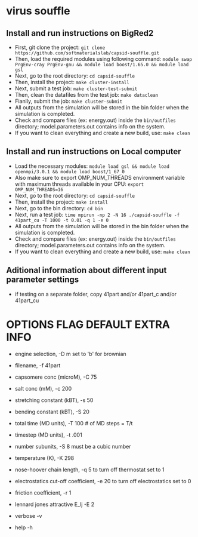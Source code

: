 # virus souffle

## Install and run instructions on BigRed2
* First, git clone the project:
```git clone https://github.com/softmaterialslab/capsid-souffle.git```
* Then, load the required modules using following command:
```module swap PrgEnv-cray PrgEnv-gnu && module load boost/1.65.0 && module load gsl```
* Next, go to the root directory:
 ```cd capsid-souffle```
* Then, install the project:
```make cluster-install```
* Next, submit a test job:
```make cluster-test-submit```
* Then, clean the datafiles from the test job:
```make dataclean```
* Fianlly, submit the job:
```make cluster-submit```
* All outputs from the simulation will be stored in the bin folder when the simulation is completed.
* Check and compare files (ex: energy.out) inside the ```bin/outfiles``` directory; model.parameters.out contains info on the system.
* If you want to clean everything and create a new build, use:
```make clean```

## Install and run instructions on Local computer
* Load the necessary modules:
```module load gsl && module load openmpi/3.0.1 && module load boost/1_67_0```
* Also make sure to export OMP_NUM_THREADS environment variable with maximum threads available in your CPU:
```export OMP_NUM_THREADS=16```
* Next, go to the root directory:
 ```cd capsid-souffle```
* Then, install the project:
```make install```
* Next, go to the bin directory:
 ```cd bin```
* Next, run a test job:
```time mpirun -np 2 -N 16 ./capsid-souffle -f 41part_cu -T 1000 -t 0.01 -q 1 -e 0 ```
* All outputs from the simulation will be stored in the bin folder when the simulation is completed.
* Check and compare files (ex: energy.out) inside the ```bin/outfiles``` directory; model.parameters.out contains info on the system.
* If you want to clean everything and create a new build, use:
```make clean```

## Aditional information about different input parameter settings

* if testing on a separate folder, copy 41part and/or 41part_c and/or 41part_cu

# OPTIONS                           FLAG  DEFAULT     EXTRA INFO
* engine selection,                   -D  m         set to 'b' for brownian
* filename,                           -f  41part
* capsomere conc (microM),            -C  75
* salt conc (mM),                     -c  200
* stretching constant (kBT),          -s  50
* bending constant (kBT),             -S  20
* total time (MD units),              -T  100       # of MD steps = T/t
* timestep (MD units),                -t  .001
* number subunits,                    -S  8         must be a cubic number
* temperature (K),                    -K  298
* nose-hoover chain length,           -q  5         to turn off thermostat set to 1
* electrostatics cut-off coefficient, -e  20        to turn off electrostatics set to 0
* friction coefficient,               -r  1
* lennard jones attractive E_lj	      -E  2

* verbose                             -v
* help                                -h

